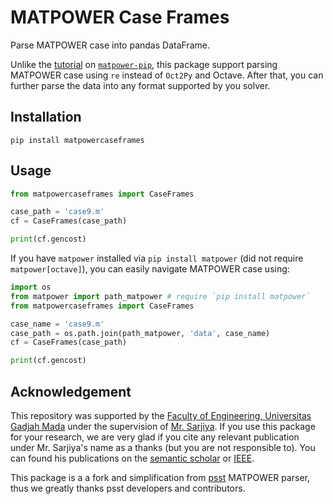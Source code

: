 # MATPOWER Case Frames

Parse MATPOWER case into pandas DataFrame.

Unlike the [tutorial](https://github.com/yasirroni/matpower-pip#extra-require-oct2py-or-matlabengine) on [`matpower-pip`](https://github.com/yasirroni/matpower-pip), this package support parsing MATPOWER case using `re` instead of `Oct2Py` and Octave. After that, you can further parse the data into any format supported by you solver.

## Installation

```plaintext
pip install matpowercaseframes
```

## Usage

```python
from matpowercaseframes import CaseFrames

case_path = 'case9.m'
cf = CaseFrames(case_path)

print(cf.gencost)
```

If you have `matpower` installed via `pip install matpower` (did not require `matpower[octave]`), you can easily navigate MATPOWER case using:

```python
import os
from matpower import path_matpower # require `pip install matpower`
from matpowercaseframes import CaseFrames

case_name = 'case9.m'
case_path = os.path.join(path_matpower, 'data', case_name)
cf = CaseFrames(case_path)

print(cf.gencost)
```

## Acknowledgement

This repository was supported by the [Faculty of Engineering, Universitas Gadjah Mada](https://ft.ugm.ac.id/en/) under the supervision of [Mr. Sarjiya](https://www.researchgate.net/profile/Sarjiya_Sarjiya). If you use this package for your research, we are very glad if you cite any relevant publication under Mr. Sarjiya's name as a thanks (but you are not responsible to). You can found his publications on the [semantic scholar](https://www.semanticscholar.org/author/Sarjiya/2267414) or [IEEE](https://ieeexplore.ieee.org/author/37548066400).

This package is a a fork and simplification from [psst](https://github.com/ames-market/psst) MATPOWER parser, thus we greatly thanks psst developers and contributors.
